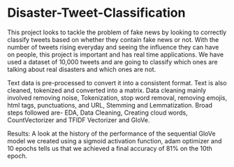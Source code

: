 # Disaster-Tweet-Classification

This project looks to tackle the problem of fake news by looking to correctly classify tweets based on whether they contain fake news or not. With the number of tweets rising everyday and seeing the influence they can have on people, this project is important and has real time applications. We have used a dataset of 10,000 tweets and are going to classify which ones are talking about real disasters and which ones are not.

Text data is pre-processed to convert it into a consistent format. Text is also cleaned, tokenized and converted into a matrix. Data cleaning mainly involved removing noise, Tokenization, stop word removal, removing emojis, html tags, punctuations, and URL, Stemming and Lemmatization. Broad steps followed are- EDA, Data Cleaning, Creating cloud words, CountVectorizer and TFIDF Vectorizer and GloVe.

Results: A look at the history of the performance of the sequential GloVe model we created using a sigmoid activation function, adam optimizer and 10 epochs tells us that we achieved a final accuracy of 81% on the 10th epoch.



